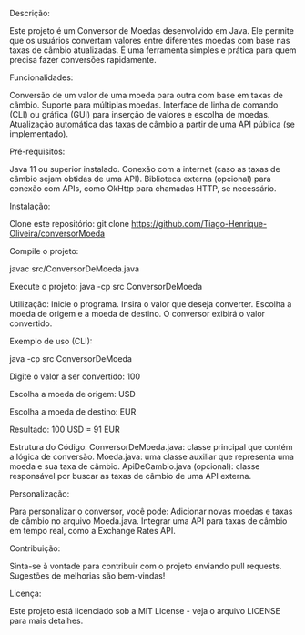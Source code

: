 
Descrição:

Este projeto é um Conversor de Moedas desenvolvido em Java. Ele permite que os usuários convertam valores entre 
diferentes moedas com base nas taxas de câmbio atualizadas. É uma ferramenta simples e prática para quem precisa fazer 
conversões rapidamente.

Funcionalidades:

Conversão de um valor de uma moeda para outra com base em taxas de câmbio.
Suporte para múltiplas moedas.
Interface de linha de comando (CLI) ou gráfica (GUI) para inserção de valores e escolha de moedas.
Atualização automática das taxas de câmbio a partir de uma API pública (se implementado).

Pré-requisitos:

Java 11 ou superior instalado.
Conexão com a internet (caso as taxas de câmbio sejam obtidas de uma API).
Biblioteca externa (opcional) para conexão com APIs, como OkHttp para chamadas HTTP, se necessário.

Instalação:

Clone este repositório:
git clone https://github.com/Tiago-Henrique-Oliveira/conversorMoeda

Compile o projeto:

javac src/ConversorDeMoeda.java

Execute o projeto:
java -cp src ConversorDeMoeda

Utilização:
Inicie o programa.
Insira o valor que deseja converter.
Escolha a moeda de origem e a moeda de destino.
O conversor exibirá o valor convertido.

Exemplo de uso (CLI):

java -cp src ConversorDeMoeda

Digite o valor a ser convertido: 100

Escolha a moeda de origem: USD

Escolha a moeda de destino: EUR

Resultado: 100 USD = 91 EUR

Estrutura do Código:
ConversorDeMoeda.java: classe principal que contém a lógica de conversão.
Moeda.java: uma classe auxiliar que representa uma moeda e sua taxa de câmbio.
ApiDeCambio.java (opcional): classe responsável por buscar as taxas de câmbio de uma API externa.

Personalização:

Para personalizar o conversor, você pode:
Adicionar novas moedas e taxas de câmbio no arquivo Moeda.java.
Integrar uma API para taxas de câmbio em tempo real, como a Exchange Rates API.

Contribuição:

Sinta-se à vontade para contribuir com o projeto enviando pull requests. Sugestões de melhorias são bem-vindas!

Licença:

Este projeto está licenciado sob a MIT License - veja o arquivo LICENSE para mais detalhes.
